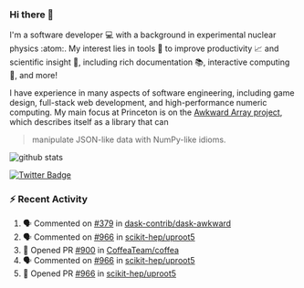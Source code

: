 ### Hi there 👋 

I'm a software developer 💻 with a background in experimental nuclear physics :atom:. My interest lies in tools :wrench: to improve productivity :chart_with_upwards_trend: and scientific insight :telescope:, including rich documentation 📚, interactive computing 🧮, and more! 

I have experience in many aspects of software engineering, including game design, full-stack web development, and high-performance numeric computing. My main focus at Princeton is on the [Awkward Array project](awkward-array.org/), which describes itself as a library that can 
> manipulate JSON-like data with NumPy-like idioms.

![github stats](https://github-readme-stats.vercel.app/api?username=agoose77&show_icons=true&hide_rank=true&hide_title=true&bg_color=30,e76445,904e95&text_color=efe3ec&icon_color=efe3ec)
<!--
**agoose77/agoose77** is a ✨ _special_ ✨ repository because its `README.md` (this file) appears on your GitHub profile.

Here are some ideas to get you started:

- 🔭 I’m currently working on ...
- 🌱 I’m currently learning ...
- 👯 I’m looking to collaborate on ...
- 🤔 I’m looking for help with ...
- 💬 Ask me about ...
- 📫 How to reach me: ...
- 😄 Pronouns: ...
- ⚡ Fun fact: ...
-->

[![Twitter Badge](https://img.shields.io/twitter/follow/agoose77?style=flat-square&logo=Twitter&logoColor=white&color=cornflowerblue)](https://twitter.com/agoose77)

### :zap: Recent Activity

<!--START_SECTION:activity-->
1. 🗣 Commented on [#379](https://github.com/dask-contrib/dask-awkward/pull/379#issuecomment-1745747363) in [dask-contrib/dask-awkward](https://github.com/dask-contrib/dask-awkward)
2. 🗣 Commented on [#966](https://github.com/scikit-hep/uproot5/pull/966#issuecomment-1745673283) in [scikit-hep/uproot5](https://github.com/scikit-hep/uproot5)
3. 💪 Opened PR [#900](https://github.com/CoffeaTeam/coffea/pull/900) in [CoffeaTeam/coffea](https://github.com/CoffeaTeam/coffea)
4. 🗣 Commented on [#966](https://github.com/scikit-hep/uproot5/pull/966#issuecomment-1745347527) in [scikit-hep/uproot5](https://github.com/scikit-hep/uproot5)
5. 💪 Opened PR [#966](https://github.com/scikit-hep/uproot5/pull/966) in [scikit-hep/uproot5](https://github.com/scikit-hep/uproot5)
<!--END_SECTION:activity-->
